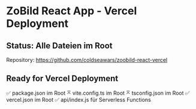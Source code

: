 # ZoBild React App - Vercel Deployment

## Status: Alle Dateien im Root

Repository: https://github.com/coldseawars/zoobild-react-vercel

## Ready for Vercel Deployment
✅ package.json im Root
⌅ vite.config.ts im Root
⌅ tsconfig.json im Root
✅ vercel.json im Root
✅ api/index.js für Serverless Functions
